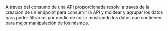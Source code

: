 A traves del consumo de una API proporcionada
resolvi a traves de la creacion de un endpoint
para consumir la API y moldear  y agrupar los datos para poder
filtrarlos por medio de color mostrando los datos que contienen para
mejor manipulación de los mismos.

